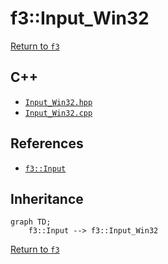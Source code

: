 # f3::Input_Win32

[Return to `f3`](/docs/f3.md)

## C++

- [`Input_Win32.hpp`](/src/f3/Input_Win32.hpp)
- [`Input_Win32.cpp`](/src/f3/Input_Win32.cpp)

## References

- [`f3::Input`](/docs/f3/Input.md)

## Inheritance

```mermaid
graph TD;
    f3::Input --> f3::Input_Win32
```

[Return to `f3`](/docs/f3.md)